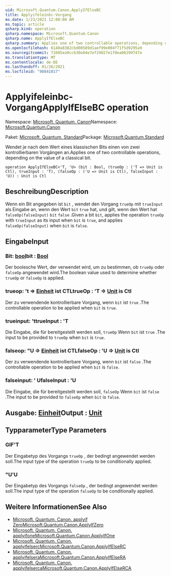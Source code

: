 ```yaml
---
uid: Microsoft.Quantum.Canon.ApplyIfElseBC
title: Applyifeleinbc-Vorgang
ms.date: 1/23/2021 12:00:00 AM
ms.topic: article
qsharp.kind: operation
qsharp.namespace: Microsoft.Quantum.Canon
qsharp.name: ApplyIfElseBC
qsharp.summary: Applies one of two controllable operations, depending on the value of a classical bit.
ms.openlocfilehash: 6140a8382cbd00589d1aef99e004f71f5d9295a9
ms.sourcegitcommit: 71605ea9cc630e84e7ef29027e1f0ea06299747e
ms.translationtype: MT
ms.contentlocale: de-DE
ms.lasthandoff: 01/26/2021
ms.locfileid: "98841817"
---
```

# <a name="applyifelsebc-operation"></a><span data-ttu-id="1460d-102">Applyifeleinbc-Vorgang</span><span class="sxs-lookup"><span data-stu-id="1460d-102">ApplyIfElseBC operation</span></span>

<span data-ttu-id="1460d-103">Namespace: [Microsoft. Quantum. Canon](xref:Microsoft.Quantum.Canon)</span><span class="sxs-lookup"><span data-stu-id="1460d-103">Namespace: [Microsoft.Quantum.Canon](xref:Microsoft.Quantum.Canon)</span></span>

<span data-ttu-id="1460d-104">Paket: [Microsoft. Quantum. Standard](https://nuget.org/packages/Microsoft.Quantum.Standard)</span><span class="sxs-lookup"><span data-stu-id="1460d-104">Package: [Microsoft.Quantum.Standard](https://nuget.org/packages/Microsoft.Quantum.Standard)</span></span>


<span data-ttu-id="1460d-105">Wendet je nach dem Wert eines klassischen Bits einen von zwei kontrollierbaren Vorgängen an.</span><span class="sxs-lookup"><span data-stu-id="1460d-105">Applies one of two controllable operations, depending on the value of a classical bit.</span></span>

```qsharp
operation ApplyIfElseBC<'T, 'U> (bit : Bool, (trueOp : ('T => Unit is Ctl), trueInput : 'T), (falseOp : ('U => Unit is Ctl), falseInput : 'U)) : Unit is Ctl
```


## <a name="description"></a><span data-ttu-id="1460d-106">Beschreibung</span><span class="sxs-lookup"><span data-stu-id="1460d-106">Description</span></span>

<span data-ttu-id="1460d-107">Wenn ein Bit angegeben ist `bit` , wendet den Vorgang `trueOp` mit `trueInput` als Eingabe an, wenn den Wert `bit` `true` hat, und gilt, wenn den Wert hat `falseOp(falseInput)` `bit` `false` .</span><span class="sxs-lookup"><span data-stu-id="1460d-107">Given a bit `bit`, applies the operation `trueOp` with `trueInput` as its input when `bit` is `true`, and applies `falseOp(falseInput)` when `bit` is `false`.</span></span>

## <a name="input"></a><span data-ttu-id="1460d-108">Eingabe</span><span class="sxs-lookup"><span data-stu-id="1460d-108">Input</span></span>

### <a name="bit--bool"></a><span data-ttu-id="1460d-109">Bit: [bool](xref:microsoft.quantum.lang-ref.bool)</span><span class="sxs-lookup"><span data-stu-id="1460d-109">bit : [Bool](xref:microsoft.quantum.lang-ref.bool)</span></span>

<span data-ttu-id="1460d-110">Der boolesche Wert, der verwendet wird, um zu bestimmen, ob `trueOp` oder `falseOp` angewendet wird.</span><span class="sxs-lookup"><span data-stu-id="1460d-110">The boolean value used to determine whether `trueOp` or `falseOp` is applied.</span></span>


### <a name="trueop--t--unit--is-ctl"></a><span data-ttu-id="1460d-111">trueop: 't => [Einheit](xref:microsoft.quantum.lang-ref.unit)  ist CTL</span><span class="sxs-lookup"><span data-stu-id="1460d-111">trueOp : 'T => [Unit](xref:microsoft.quantum.lang-ref.unit)  is Ctl</span></span>

<span data-ttu-id="1460d-112">Der zu verwendende kontrollierbare Vorgang, wenn `bit` ist `true` .</span><span class="sxs-lookup"><span data-stu-id="1460d-112">The controllable operation to be applied when `bit` is `true`.</span></span>


### <a name="trueinput--t"></a><span data-ttu-id="1460d-113">trueinput: 't</span><span class="sxs-lookup"><span data-stu-id="1460d-113">trueInput : 'T</span></span>

<span data-ttu-id="1460d-114">Die Eingabe, die für bereitgestellt werden soll, `trueOp` Wenn `bit` ist `true` .</span><span class="sxs-lookup"><span data-stu-id="1460d-114">The input to be provided to `trueOp` when `bit` is `true`.</span></span>


### <a name="falseop--u--unit--is-ctl"></a><span data-ttu-id="1460d-115">falseop: "U => [Einheit](xref:microsoft.quantum.lang-ref.unit)  ist CTL</span><span class="sxs-lookup"><span data-stu-id="1460d-115">falseOp : 'U => [Unit](xref:microsoft.quantum.lang-ref.unit)  is Ctl</span></span>

<span data-ttu-id="1460d-116">Der zu verwendende kontrollierbare Vorgang, wenn `bit` ist `false` .</span><span class="sxs-lookup"><span data-stu-id="1460d-116">The controllable operation to be applied when `bit` is `false`.</span></span>


### <a name="falseinput--u"></a><span data-ttu-id="1460d-117">falseinput: ' U</span><span class="sxs-lookup"><span data-stu-id="1460d-117">falseInput : 'U</span></span>

<span data-ttu-id="1460d-118">Die Eingabe, die für bereitgestellt werden soll, `falseOp` Wenn `bit` ist `false` .</span><span class="sxs-lookup"><span data-stu-id="1460d-118">The input to be provided to `falseOp` when `bit` is `false`.</span></span>



## <a name="output--unit"></a><span data-ttu-id="1460d-119">Ausgabe: [Einheit](xref:microsoft.quantum.lang-ref.unit)</span><span class="sxs-lookup"><span data-stu-id="1460d-119">Output : [Unit](xref:microsoft.quantum.lang-ref.unit)</span></span>



## <a name="type-parameters"></a><span data-ttu-id="1460d-120">Typparameter</span><span class="sxs-lookup"><span data-stu-id="1460d-120">Type Parameters</span></span>

### <a name="t"></a><span data-ttu-id="1460d-121">GIF</span><span class="sxs-lookup"><span data-stu-id="1460d-121">'T</span></span>

<span data-ttu-id="1460d-122">Der Eingabetyp des Vorgangs `trueOp` , der bedingt angewendet werden soll.</span><span class="sxs-lookup"><span data-stu-id="1460d-122">The input type of the operation `trueOp` to be conditionally applied.</span></span>
### <a name="u"></a><span data-ttu-id="1460d-123">"U</span><span class="sxs-lookup"><span data-stu-id="1460d-123">'U</span></span>

<span data-ttu-id="1460d-124">Der Eingabetyp des Vorgangs `falseOp` , der bedingt angewendet werden soll.</span><span class="sxs-lookup"><span data-stu-id="1460d-124">The input type of the operation `falseOp` to be conditionally applied.</span></span>

## <a name="see-also"></a><span data-ttu-id="1460d-125">Weitere Informationen</span><span class="sxs-lookup"><span data-stu-id="1460d-125">See Also</span></span>

- [<span data-ttu-id="1460d-126">Microsoft. Quantum. Canon. applyif Zero</span><span class="sxs-lookup"><span data-stu-id="1460d-126">Microsoft.Quantum.Canon.ApplyIfZero</span></span>](xref:Microsoft.Quantum.Canon.ApplyIfZero)
- [<span data-ttu-id="1460d-127">Microsoft. Quantum. Canon. applyifone</span><span class="sxs-lookup"><span data-stu-id="1460d-127">Microsoft.Quantum.Canon.ApplyIfOne</span></span>](xref:Microsoft.Quantum.Canon.ApplyIfOne)
- [<span data-ttu-id="1460d-128">Microsoft. Quantum. Canon. applyifelserc</span><span class="sxs-lookup"><span data-stu-id="1460d-128">Microsoft.Quantum.Canon.ApplyIfElseRC</span></span>](xref:Microsoft.Quantum.Canon.ApplyIfElseRC)
- [<span data-ttu-id="1460d-129">Microsoft. Quantum. Canon. applyifelsera</span><span class="sxs-lookup"><span data-stu-id="1460d-129">Microsoft.Quantum.Canon.ApplyIfElseRA</span></span>](xref:Microsoft.Quantum.Canon.ApplyIfElseRA)
- [<span data-ttu-id="1460d-130">Microsoft. Quantum. Canon. applyifelserca</span><span class="sxs-lookup"><span data-stu-id="1460d-130">Microsoft.Quantum.Canon.ApplyIfElseRCA</span></span>](xref:Microsoft.Quantum.Canon.ApplyIfElseRCA)